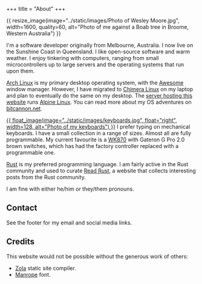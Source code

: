+++
title = "About"
+++

{{ resize_image(image="../static/images/Photo of Wesley Moore.jpg", width=1600, quality=60, alt="Photo of me against a Boab tree in Broome, Western Australia") }}

I'm a software developer originally from Melbourne, Australia. I now live on
the Sunshine Coast in Queensland. I like open-source software and warm weather.
I enjoy tinkering with computers, ranging from small microcontrollers up to
large servers and the operating systems that run upon them.

[Arch Linux] is my primary desktop operating system, with the [Awesome] window
manager. However, I have migrated to [Chimera Linux] on my laptop and plan to
eventually do the same on my desktop. The [server hosting this website][my
server] runs [Alpine Linux]. You can read more about my OS adventures on
[bitcannon.net].

[{{ float_image(image="../static/images/keyboards.jpg", float="right", width=128, alt="Photo of my keyboards") }}](../images/keyboards.jpg)
I prefer typing on mechanical keyboards. I have a small collection in a range
of sizes. Almost all are fully programmable. My current favourite is a [WK870] with
Gateron G Pro 2.0 brown switches, which has had the factory controller replaced
with a programmable one.

[Rust] is my preferred programming language. I am fairly active in the Rust
community and used to curate [Read Rust], a website that collects interesting
posts from the Rust community.

I am fine with either he/him or they/them pronouns.

[Alpine Linux]: https://alpinelinux.org/
[Arch Linux]: https://www.archlinux.org/
[Awesome]: https://awesomewm.org/
[bitcannon.net]: https://bitcannon.net/
[Chimera Linux]: https://chimera-linux.org/
[my server]: https://www.wezm.net/technical/2019/02/alpine-linux-docker-infrastructure/
[Read Rust]: https://readrust.net/
[Rust]: https://www.rust-lang.org/
[WK870]: https://www.keebmonkey.com/en-au/products/wk870

## Contact

See the footer for my email and social media links.

## Credits

This website would not be possible without the generous work of others:

* [Zola](https://www.getzola.org/) static site compiler.
* [Manrope](https://manropefont.com/) font.
